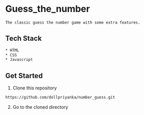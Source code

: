 # Guess_the_number

```sh
The classic guess the number game with some extra features.
```
## Tech Stack
```sh
* HTML
* CSS
* Javascript
```


## Get Started

1. Clone this repository

```sh
https://github.com/dollpriyanka/number_guess.git
```

2. Go to the cloned directory

